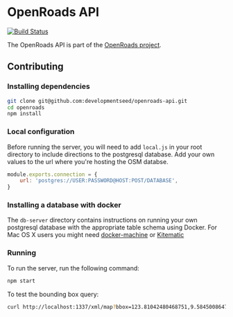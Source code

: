 # OpenRoads API
[![Build Status](https://magnum.travis-ci.com/developmentseed/openroads-api.svg?token=d4tUG3NhuWNZYSxWndVL&branch=develop)](https://magnum.travis-ci.com/developmentseed/openroads-api)

The OpenRoads API is part of the [OpenRoads project](https://github.com/developmentseed/openroads).

## Contributing

### Installing dependencies
```sh
git clone git@github.com:developmentseed/openroads-api.git
cd openroads
npm install
```

### Local configuration

Before running the server, you will need to add `local.js` in your root directory to include directions to the postgresql database. Add your own values to the url where you're hosting the OSM databse.


```javascript
module.exports.connection = {
    url: 'postgres://USER:PASSWORD@HOST:POST/DATABASE',
}
```

### Installing a database with docker

The `db-server` directory contains instructions on running your own postgresql database with the appropriate table schema using Docker. For Mac OS X users you might need [docker-machine](https://github.com/docker/machine) or [Kitematic](https://kitematic.com/)


### Running

To run the server, run the following command:

```sh
npm start
```

To test the bounding box query:

```sh
curl http://localhost:1337/xml/map?bbox=123.81042480468751,9.584500864717155,123.81591796875,9.58991730708743
```
